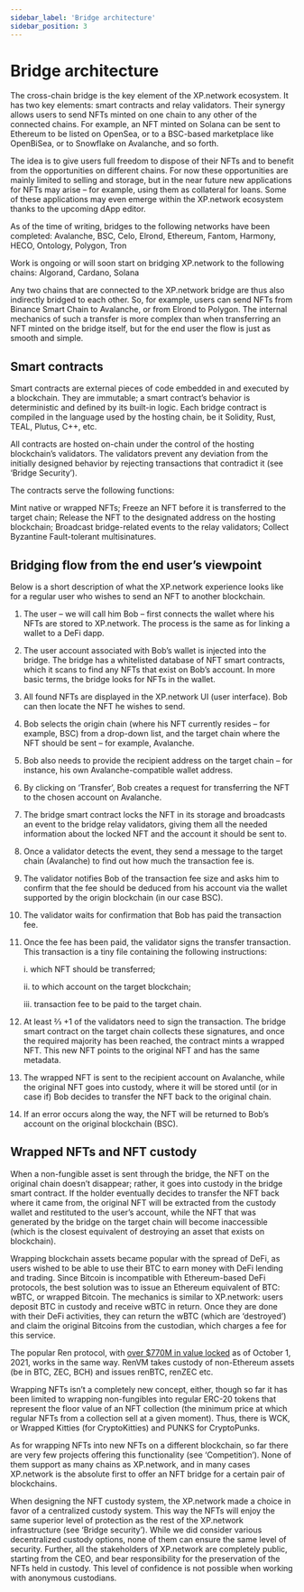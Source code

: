 ```yaml
---
sidebar_label: 'Bridge architecture'
sidebar_position: 3
---
```


# Bridge architecture

The cross-chain bridge is the key element of the XP.network ecosystem. It has two key elements: smart contracts and relay validators. Their synergy allows users to send NFTs minted on one chain to any other of the connected chains. For example, an NFT minted on Solana can be sent to Ethereum to be listed on OpenSea, or to a BSC-based marketplace like OpenBiSea, or to Snowflake on Avalanche, and so forth.

The idea is to give users full freedom to dispose of their NFTs and to benefit from the opportunities on different chains. For now these opportunities are mainly limited to selling and storage, but in the near future new applications for NFTs may arise – for example, using them as collateral for loans. Some of these applications may even emerge within the XP.network ecosystem thanks to the upcoming dApp editor.

As of the time of writing, bridges to the following networks have been completed: Avalanche, BSC, Celo, Elrond, Ethereum, Fantom, Harmony, HECO, Ontology, Polygon, Tron

Work is ongoing or will soon start on bridging XP.network to the following chains: Algorand, Cardano, Solana

Any two chains that are connected to the XP.network bridge are thus also indirectly bridged to each other. So, for example, users can send NFTs from Binance Smart Chain to Avalanche, or from Elrond to Polygon. The internal mechanics of such a transfer is more complex than when transferring an NFT minted on the bridge itself, but for the end user the flow is just as smooth and simple.

## Smart contracts

Smart contracts are external pieces of code embedded in and executed by a blockchain. They are immutable; a smart contract’s behavior is deterministic and defined by its built-in logic. Each bridge contract is compiled in the language used by the hosting chain, be it Solidity, Rust, TEAL, Plutus, C++, etc.

All contracts are hosted on-chain under the control of the hosting blockchain’s validators. The validators prevent any deviation from the initially designed behavior by rejecting transactions that contradict it (see ‘Bridge Security’).

The contracts serve the following functions:

Mint native or wrapped NFTs;
Freeze an NFT before it is transferred to the target chain;
Release the NFT to the designated address on the hosting blockchain;
Broadcast bridge-related events to the relay validators;
Collect Byzantine Fault-tolerant multisinatures.

## Bridging flow from the end user’s viewpoint
Below is a short description of what the XP.network experience looks like for a regular user who wishes to send an NFT to another blockchain.

1. The user – we will call him Bob – first connects the wallet where his NFTs are stored to XP.network. The process is the same as for linking a wallet to a DeFi dapp.
2. The user account associated with Bob’s wallet is injected into the bridge. The bridge has a whitelisted database of NFT smart contracts, which it scans to find any NFTs that exist on Bob’s account. In more basic terms, the bridge looks for NFTs in the wallet.
3. All found NFTs are displayed in the XP.network UI (user interface). Bob can then locate the NFT he wishes to send.
4. Bob selects the origin chain (where his NFT currently resides – for example, BSC) from a drop-down list, and the target chain where the NFT should be sent – for example, Avalanche.
5. Bob also needs to provide the recipient address on the target chain – for instance, his own Avalanche-compatible wallet address.
6. By clicking on ‘Transfer’, Bob creates a request for transferring the NFT to the chosen account on Avalanche.
7. The bridge smart contract locks the NFT in its storage and broadcasts an event to the bridge relay validators, giving them all the needed information about the locked NFT and the account it should be sent to.
8. Once a validator detects the event, they send a message to the target chain (Avalanche) to find out how much the transaction fee is.
9. The validator notifies Bob of the transaction fee size and asks him to confirm that the fee should be deduced from his account via the wallet supported by the origin blockchain (in our case BSC).
10. The validator waits for confirmation that Bob has paid the transaction fee.
11. Once the fee has been paid, the validator signs the transfer transaction. This transaction is a tiny file containing the following instructions:
    
    i. which NFT should be transferred;

    ii. to which account on the target blockchain;

    iii. transaction fee to be paid to the target chain.

12. At least ⅔ +1 of the validators need to sign the transaction. The bridge smart contract on the target chain collects these signatures, and once the required majority has been reached, the contract mints a wrapped NFT. This new NFT points to the original NFT and has the same metadata.
13. The wrapped NFT is sent to the recipient account on Avalanche, while the original NFT goes into custody, where it will be stored until (or in case if) Bob decides to transfer the NFT back to the original chain.
14. If an error occurs along the way, the NFT will be returned to Bob’s account on the original blockchain (BSC).

## Wrapped NFTs and NFT custody
When a non-fungible asset is sent through the bridge, the NFT on the original chain doesn’t disappear; rather, it goes into custody in the bridge smart contract. If the holder eventually decides to transfer the NFT back where it came from, the original NFT will be extracted from the custody wallet and restituted to the user’s account, while the NFT that was generated by the bridge on the target chain will become inaccessible (which is the closest equivalent of destroying an asset that exists on blockchain).

Wrapping blockchain assets became popular with the spread of DeFi, as users wished to be able to use their BTC to earn money with DeFi lending and trading. Since Bitcoin is incompatible with Ethereum-based DeFi protocols, the best solution was to issue an Ethereum equivalent of BTC: wBTC, or wrapped Bitcoin. The mechanics is similar to XP.network: users deposit BTC in custody and receive wBTC in return. Once they are done with their DeFi activities, they can return the wBTC (which are ‘destroyed’) and claim the original Bitcoins from the custodian, which charges a fee for this service.

The popular Ren protocol, with [over $770M in value locked](https://defipulse.com/) as of October 1, 2021, works in the same way. RenVM takes custody of non-Ethereum assets (be in BTC, ZEC, BCH) and issues renBTC, renZEC etc.

Wrapping NFTs isn’t a completely new concept, either, though so far it has been limited to wrapping non-fungibles into regular ERC-20 tokens that represent the floor value of an NFT collection (the minimum price at which regular NFTs from a collection sell at a given moment). Thus, there is WCK, or Wrapped Kitties (for CryptoKitties) and PUNKS for CryptoPunks.

As for wrapping NFTs into new NFTs on a different blockchain, so far there are very few projects offering this functionality (see ‘Competition’). None of them support as many chains as XP.network, and in many cases XP.network is the absolute first to offer an NFT bridge for a certain pair of blockchains.

When designing the NFT custody system, the XP.network made a choice in favor of a centralized custody system. This way the NFTs will enjoy the same superior level of protection as the rest of the XP.network infrastructure (see ‘Bridge security’). While we did consider various decentralized custody options, none of them can ensure the same level of security. Further, all the stakeholders of XP.network are completely public, starting from the CEO, and bear responsibility for the preservation of the NFTs held in custody. This level of confidence is not possible when working with anonymous custodians.